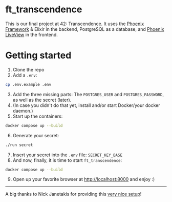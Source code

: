 # ft_transcendence

This is our final project at 42: Transcendence. It uses the [Phoenix Framework](https://www.phoenixframework.org/) & Elixir in the backend, PostgreSQL as a database, and [Phoenix LiveView](https://github.com/phoenixframework/phoenix_live_view) in the frontend.

# Getting started

1. Clone the repo
2. Add a `.env`:
```sh
cp .env.example .env
```
3. Add the three missing parts: The `POSTGRES_USER` and `POSTGRES_PASSWORD`, as well as the secret (later).
4. (In case you didn't do that yet, install and/or start Docker/your docker daemon.)
5. Start up the containers:
```sh
docker compose up --build
```
6. Generate your secret:
```sh
./run secret
```
7. Insert your secret into the `.env` file: `SECRET_KEY_BASE`
8. And now, finally, it is time to start `ft_transcendence`:
```sh
docker compose up --build
```
9. Open up your favorite browser at <http://localhost:8000> and enjoy :)


-------

A big thanks to Nick Janetakis for providing this [very nice setup](https://github.com/nickjj/docker-phoenix-example)!
